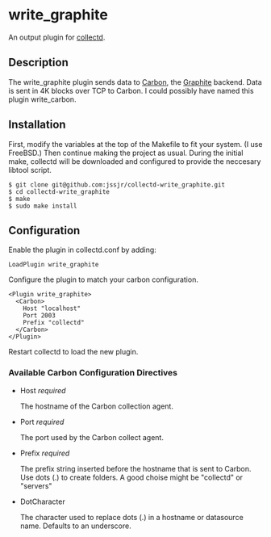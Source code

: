 write\_graphite
==============

An output plugin for [collectd](http://collectd.org).

Description
-----------

The write\_graphite plugin sends data to [Carbon](http://graphite.wikidot.com/carbon), the [Graphite](http://graphite.wikidot.com) backend. Data is sent in 4K blocks over TCP to Carbon. I could possibly have named this plugin write\_carbon.


Installation
------------

First, modify the variables at the top of the Makefile to fit your system. (I use FreeBSD.) Then continue making the project as usual. During the initial make, collectd will be downloaded and configured to provide the neccesary libtool script.

    $ git clone git@github.com:jssjr/collectd-write_graphite.git
    $ cd collectd-write_graphite
    $ make
    $ sudo make install


Configuration
-------------

Enable the plugin in collectd.conf by adding:

    LoadPlugin write_graphite

Configure the plugin to match your carbon configuration.

    <Plugin write_graphite>
      <Carbon>
        Host "localhost"
        Port 2003
        Prefix "collectd"
      </Carbon>
    </Plugin>

Restart collectd to load the new plugin.

### Available Carbon Configuration Directives

*   Host *required*

    The hostname of the Carbon collection agent.

*   Port *required*

    The port used by the Carbon collect agent.

*   Prefix *required*

    The prefix string inserted before the hostname that is sent to Carbon. Use dots (.) to create folders. A good choise might be "collectd" or "servers"

*   DotCharacter

    The character used to replace dots (.) in a hostname or datasource name. Defaults to an underscore.
